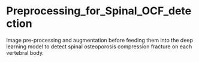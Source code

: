# Preprocessing_for_Spinal_OCF_detection
Image pre-processing and augmentation before feeding them into the deep learning model to detect spinal osteoporosis compression fracture on each vertebral body.
